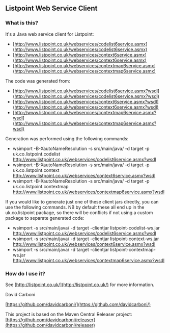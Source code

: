 
Listpoint Web Service Client
--------


### What is this?

It's a Java web service client for Listpoint: 

 * [http://www.listpoint.co.uk/webservices/codelist6service.asmx](http://www.listpoint.co.uk/webservices/codelist6service.asmx)
 * [http://www.listpoint.co.uk/webservices/context6service.asmx](http://www.listpoint.co.uk/webservices/context6service.asmx)
 * [http://www.listpoint.co.uk/webservices/contextmap6service.asmx](http://www.listpoint.co.uk/webservices/contextmap6service.asmx)

The code was generated from:

 * [http://www.listpoint.co.uk/webservices/codelist6service.asmx?wsdl](http://www.listpoint.co.uk/webservices/codelist6service.asmx?wsdl)
 * [http://www.listpoint.co.uk/webservices/context6service.asmx?wsdl](http://www.listpoint.co.uk/webservices/context6service.asmx?wsdl)
 * [http://www.listpoint.co.uk/webservices/contextmap6service.asmx?wsdl](http://www.listpoint.co.uk/webservices/contextmap6service.asmx?wsdl)
 
Generation was performed using the following commands:

 * wsimport -B-XautoNameResolution -s src/main/java/ -d target -p uk.co.listpoint.codelist http://www.listpoint.co.uk/webservices/codelist6service.asmx?wsdl
 * wsimport -B-XautoNameResolution -s src/main/java/ -d target -p uk.co.listpoint.context http://www.listpoint.co.uk/webservices/context6service.asmx?wsdl
 * wsimport -B-XautoNameResolution -s src/main/java/ -d target -p uk.co.listpoint.contextmap http://www.listpoint.co.uk/webservices/contextmap6service.asmx?wsdl

If you would like to generate just one of these client jars directly, you can use the following commands. NB by default these all end up in the uk.co.listpoint package, so there will be conflicts if not using a custom package to separate generated code:

 * wsimport -s src/main/java/ -d target -clientjar listpoint-codelist-ws.jar http://www.listpoint.co.uk/webservices/codelist6service.asmx?wsdl
 * wsimport -s src/main/java/ -d target -clientjar listpoint-context-ws.jar http://www.listpoint.co.uk/webservices/context6service.asmx?wsdl
 * wsimport -s src/main/java/ -d target -clientjar listpoint-contextmap-ws.jar http://www.listpoint.co.uk/webservices/contextmap6service.asmx?wsdl


### How do I use it?

See [http://listpoint.co.uk/](http://listpoint.co.uk/) for more information.

		
David Carboni

[https://github.com/davidcarboni/](https://github.com/davidcarboni/)

This project is based on the Maven Central Releaser project: [https://github.com/davidcarboni/releaser](https://github.com/davidcarboni/releaser)
